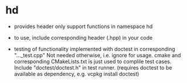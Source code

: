# hd

- provides header only support functions in namespace hd
- to use, include corresponding header (.hpp) in your code

- testing of functionality implemented with doctest in corresponding "..._test.cpp"
  Not needed otherwise, i.e. ignore for usage.
  cmake and corresponding CMakeLists.txt is just used to complile test cases.
  Include "doctest/doctest.h" in test runner.
  (requires doctest to be available as dependency, e.g. vcpkg install doctest)

